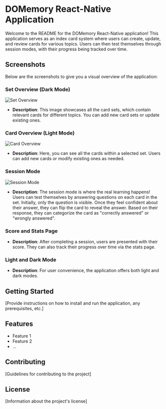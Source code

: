 # DOMemory React-Native Application

Welcome to the README for the DOMemory React-Native application! This application serves as an index card system where users can create, update, and review cards for various topics. Users can then test themselves through session modes, with their progress being tracked over time.

## Screenshots

Below are the screenshots to give you a visual overview of the application:

### Set Overview (Dark Mode)
![Set Overview](screenshots/setoverview_dark.jpeg)
- **Description**: This image showcases all the card sets, which contain relevant cards for different topics. You can add new card sets or update existing ones.

### Card Overview (Light Mode)
![Card Overview](screenshots/cardoverview_light.jpeg)
- **Description**: Here, you can see all the cards within a selected set. Users can add new cards or modify existing ones as needed.

### Session Mode
![Session Mode](screenshots/session_question.jpeg)
- **Description**: The session mode is where the real learning happens! Users can test themselves by answering questions on each card in the set. Initially, only the question is visible. Once they feel confident about their answer, they can flip the card to reveal the answer. Based on their response, they can categorize the card as "correctly answered" or "wrongly answered".

### Score and Stats Page
- **Description**: After completing a session, users are presented with their score. They can also track their progress over time via the stats page.

### Light and Dark Mode
- **Description**: For user convenience, the application offers both light and dark modes.

## Getting Started
[Provide instructions on how to install and run the application, any prerequisites, etc.]

## Features
- Feature 1
- Feature 2
- ...

## Contributing
[Guidelines for contributing to the project]

## License
[Information about the project's license]
